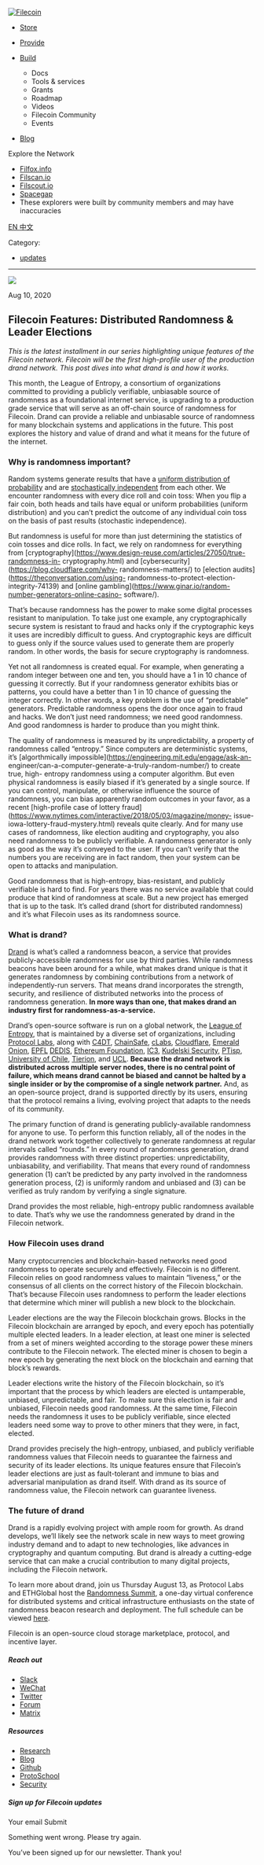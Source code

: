 [ ![Filecoin](../../../images/filecoin-logo.svg) ](../../../)

  * [Store](../../../store/)
  * [Provide](../../../provide/)
  * [Build](../../../build/)

    * Docs
    * Tools & services
    * Grants
    * Roadmap
    * Videos
    * Filecoin Community
    * Events

  * [Blog](../../../blog/)

Explore the Network

  * [Filfox.info](https://filfox.info/en)
  * [Filscan.io](https://filscan.io/#/tipset/chain)
  * [Filscout.io](https://filscout.io/en/)
  * [Spacegap](https://spacegap.github.io)
  * These explorers were built by community members and may have inaccuracies

[ EN ](../../../en) [ 中文 ](../../../zh-cn)

Category:

  * [updates](../../../blog/updates)

  *   *   * 

![](../../../images/icons/social/share.svg)

Aug 10, 2020  

## Filecoin Features: Distributed Randomness & Leader Elections

_This is the latest installment in our series highlighting unique features of
the Filecoin network. Filecoin will be the first high-profile user of the
production drand network. This post dives into what drand is and how it
works._

This month, the League of Entropy, a consortium of organizations committed to
providing a publicly verifiable, unbiasable source of randomness as a
foundational internet service, is upgrading to a production grade service that
will serve as an off-chain source of randomness for Filecoin. Drand can
provide a reliable and unbiasable source of randomness for many blockchain
systems and applications in the future. This post explores the history and
value of drand and what it means for the future of the internet.

### Why is randomness important?

Random systems generate results that have a [uniform distribution of
probability](https://en.wikipedia.org/wiki/Discrete_uniform_distribution) and
are [stochastically
independent](https://en.wikipedia.org/wiki/Independence_\(probability_theory\))
from each other. We encounter randomness with every dice roll and coin toss:
When you flip a fair coin, both heads and tails have equal or uniform
probabilities (uniform distribution) and you can’t predict the outcome of any
individual coin toss on the basis of past results (stochastic independence).

But randomness is useful for more than just determining the statistics of coin
tosses and dice rolls. In fact, we rely on randomness for everything from
[cryptography](https://www.design-reuse.com/articles/27050/true-randomness-in-
cryptography.html) and [cybersecurity](https://blog.cloudflare.com/why-
randomness-matters/) to [election audits](https://theconversation.com/using-
randomness-to-protect-election-integrity-74139) and [online
gambling](https://www.ginar.io/random-number-generators-online-casino-
software/).

That’s because randomness has the power to make some digital processes
resistant to manipulation. To take just one example, any cryptographically
secure system is resistant to fraud and hacks only if the cryptographic keys
it uses are incredibly difficult to guess. And cryptographic keys are
difficult to guess only if the source values used to generate them are
properly random. In other words, the basis for secure cryptography is
randomness.

Yet not all randomness is created equal. For example, when generating a random
integer between one and ten, you should have a 1 in 10 chance of guessing it
correctly. But if your randomness generator exhibits bias or patterns, you
could have a better than 1 in 10 chance of guessing the integer correctly. In
other words, a key problem is the use of “predictable” generators. Predictable
randomness opens the door once again to fraud and hacks. We don’t just need
randomness; we need good randomness. And good randomness is harder to produce
than you might think.

The quality of randomness is measured by its unpredictability, a property of
randomness called “entropy.” Since computers are deterministic systems, it’s
[algorthmically impossible](https://engineering.mit.edu/engage/ask-an-
engineer/can-a-computer-generate-a-truly-random-number/) to create true, high-
entropy randomness using a computer algorithm. But even physical randomness is
easily biased if it’s generated by a single source. If you can control,
manipulate, or otherwise influence the source of randomness, you can bias
apparently random outcomes in your favor, as a recent [high-profile case of
lottery fraud](https://www.nytimes.com/interactive/2018/05/03/magazine/money-
issue-iowa-lottery-fraud-mystery.html) reveals quite clearly. And for many use
cases of randomness, like election auditing and cryptography, you also need
randomness to be publicly verifiable. A randomness generator is only as good
as the way it’s conveyed to the user. If you can’t verify that the numbers you
are receiving are in fact random, then your system can be open to attacks and
manipulation.

Good randomness that is high-entropy, bias-resistant, and publicly verifiable
is hard to find. For years there was no service available that could produce
that kind of randomness at scale. But a new project has emerged that is up to
the task. It’s called drand (short for distributed randomness) and it’s what
Filecoin uses as its randomness source.

### What is drand?

[Drand](https://github.com/drand/drand) is what’s called a randomness beacon,
a service that provides publicly-accessible randomness for use by third
parties. While randomness beacons have been around for a while, what makes
drand unique is that it generates randomness by combining contributions from a
network of independently-run servers. That means drand incorporates the
strength, security, and resilience of distributed networks into the process of
randomness generation. **In more ways than one, that makes drand an industry
first for randomness-as-a-service.**

Drand’s open-source software is run on a global network, the [League of
Entropy](https://blog.cloudflare.com/league-of-entropy/), that is maintained
by a diverse set of organizations, including [Protocol
Labs](https://procotol.ai/), along with [C4DT](https://www.c4dt.org/),
[ChainSafe](https://chainsafe.io/), [cLabs](https://celo.org/),
[Cloudflare](https://www.cloudflare.com/), [Emerald
Onion](https://emeraldonion.org/), [EPFL](https://www.epfl.ch/en/)
[DEDIS](https://www.epfl.ch/labs/dedis/), [Ethereum
Foundation](https://ethereum.foundation/), [IC3](https://www.initc3.org/),
[Kudelski Security](https://www.kudelskisecurity.com/),
[PTisp](https://ptisp.pt/), [University of Chile](https://www.uchile.cl/),
[Tierion](https://tierion.com/), and [UCL](https://www.ucl.ac.uk/). **Because
the drand network is distributed across multiple server nodes, there is no
central point of failure, which means drand cannot be biased and cannot be
halted by a single insider or by the compromise of a single network partner.**
And, as an open-source project, drand is supported directly by its users,
ensuring that the protocol remains a living, evolving project that adapts to
the needs of its community.

The primary function of drand is generating publicly-available randomness for
anyone to use. To perform this function reliably, all of the nodes in the
drand network work together collectively to generate randomness at regular
intervals called “rounds.” In every round of randomness generation, drand
provides randomness with three distinct properties: unpredictability,
unbiasability, and verifiability. That means that every round of randomness
generation (1) can’t be predicted by any party involved in the randomness
generation process, (2) is uniformly random and unbiased and (3) can be
verified as truly random by verifying a single signature.

Drand provides the most reliable, high-entropy public randomness available to
date. That’s why we use the randomness generated by drand in the Filecoin
network.

### How Filecoin uses drand

Many cryptocurrencies and blockchain-based networks need good randomness to
operate securely and effectively. Filecoin is no different. Filecoin relies on
good randomness values to maintain “liveness,” or the consensus of all clients
on the correct history of the Filecoin blockchain. That’s because Filecoin
uses randomness to perform the leader elections that determine which miner
will publish a new block to the blockchain.

Leader elections are the way the Filecoin blockchain grows. Blocks in the
Filecoin blockchain are arranged by epoch, and every epoch has potentially
multiple elected leaders. In a leader election, at least one miner is selected
from a set of miners weighted according to the storage power these miners
contribute to the Filecoin network. The elected miner is chosen to begin a new
epoch by generating the next block on the blockchain and earning that block’s
rewards.

Leader elections write the history of the Filecoin blockchain, so it’s
important that the process by which leaders are elected is untamperable,
unbiased, unpredictable, and fair. To make sure this election is fair and
unbiased, Filecoin needs good randomness. At the same time, Filecoin needs the
randomness it uses to be publicly verifiable, since elected leaders need some
way to prove to other miners that they were, in fact, elected.

Drand provides precisely the high-entropy, unbiased, and publicly verifiable
randomness values that Filecoin needs to guarantee the fairness and security
of its leader elections. Its unique features ensure that Filecoin’s leader
elections are just as fault-tolerant and immune to bias and adversarial
manipulation as drand itself. With drand as its source of randomness value,
the Filecoin network can guarantee liveness.

### The future of drand

Drand is a rapidly evolving project with ample room for growth. As drand
develops, we’ll likely see the network scale in new ways to meet growing
industry demand and to adapt to new technologies, like advances in
cryptography and quantum computing. But drand is already a cutting-edge
service that can make a crucial contribution to many digital projects,
including the Filecoin network.

To learn more about drand, join us Thursday August 13, as Protocol Labs and
ETHGlobal host the [Randomness Summit](https://randomness2020.com/), a one-day
virtual conference for distributed systems and critical infrastructure
enthusiasts on the state of randomness beacon research and deployment. The
full schedule can be viewed [here](https://randomness2020.com/).

Filecoin is an open-source cloud storage marketplace, protocol, and incentive
layer.

##### Reach out

  * [Slack ](https://filecoin.io/slack)
  * [WeChat  ](https://weixin.qq.com/r/1xz54Y-EctINrcuC90nF)
  * [Twitter ](https://twitter.com/Filecoin)
  * [Forum ](https://github.com/filecoin-project/community#forums)
  * [Matrix ](https://riot.im/app/#/group/+filecoin:matrix.org)

##### Resources

  * [Research](https://research.filecoin.io/)
  * [Blog](https://filecoin.io/blog/)
  * [Github](https://github.com/filecoin-project)
  * [ProtoSchool](https://proto.school/course/filecoin)
  * [Security](https://security.filecoin.io/)

##### Sign up for Filecoin updates

Your email Submit

Something went wrong. Please try again.

You’ve been signed up for our newsletter. Thank you!


